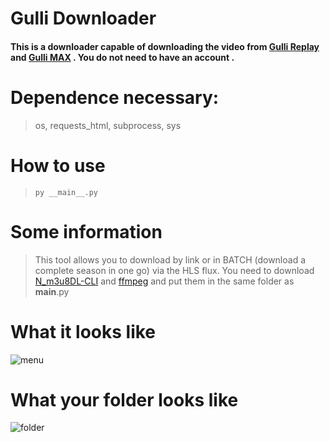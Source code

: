 # Gulli Downloader

#### This is a downloader capable of downloading the video from [Gulli Replay](https://replay.gulli.fr/) and [Gulli MAX](https://svod.gulli.fr/) . **You do not need to have an account** .

# Dependence necessary:
> os, requests_html, subprocess, sys

# How to use
> ```py __main__.py```

# Some information
> This tool allows you to download by link or in BATCH (download a complete season in one go) via the HLS flux.
> You need to download [N_m3u8DL-CLI](https://github.com/nilaoda/N_m3u8DL-CLI) and [ffmpeg](https://ffmpeg.org/) and put them in the same folder as __main__.py

# What it looks like
![menu](https://i.fiery.me/JejOq.png)

# What your folder looks like
![folder](https://i.fiery.me/jH6MJ.png)
